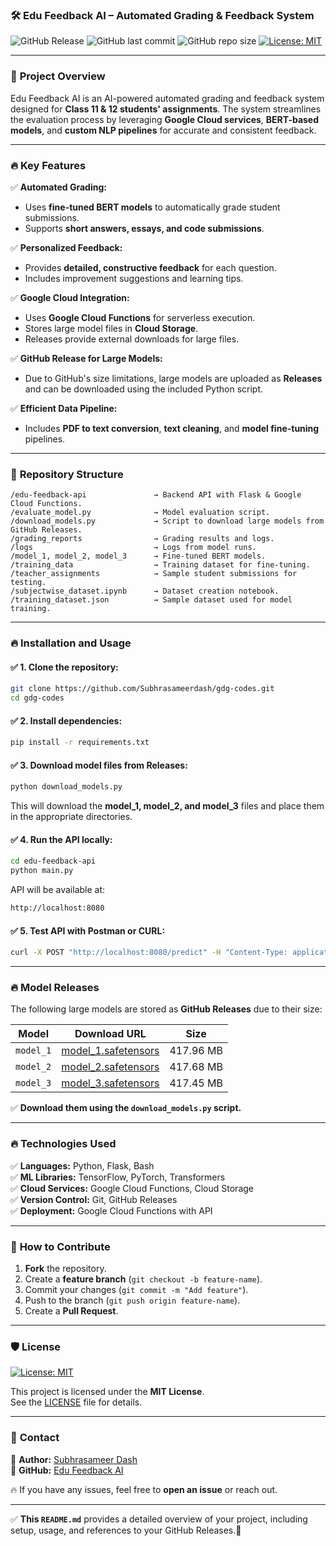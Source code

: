 
### 🛠️ **Edu Feedback AI – Automated Grading & Feedback System**

![GitHub Release](https://img.shields.io/github/release/Subhrasameerdash/gdg-codes.svg)				![GitHub last commit](https://img.shields.io/github/last-commit/Subhrasameerdash/gdg-codes)				![GitHub repo size](https://img.shields.io/github/repo-size/Subhrasameerdash/gdg-codes) 				[![License: MIT](https://img.shields.io/badge/License-MIT-green.svg)](https://opensource.org/licenses/MIT)




---

### 🚀 **Project Overview**

Edu Feedback AI is an AI-powered automated grading and feedback system designed for **Class 11 & 12 students' assignments**. The system streamlines the evaluation process by leveraging **Google Cloud services**, **BERT-based models**, and **custom NLP pipelines** for accurate and consistent feedback.

---

### 🔥 **Key Features**

✅ **Automated Grading:**  
- Uses **fine-tuned BERT models** to automatically grade student submissions.  
- Supports **short answers, essays, and code submissions**.  

✅ **Personalized Feedback:**  
- Provides **detailed, constructive feedback** for each question.  
- Includes improvement suggestions and learning tips.  

✅ **Google Cloud Integration:**  
- Uses **Google Cloud Functions** for serverless execution.  
- Stores large model files in **Cloud Storage**.  
- Releases provide external downloads for large files.

✅ **GitHub Release for Large Models:**  
- Due to GitHub's size limitations, large models are uploaded as **Releases** and can be downloaded using the included Python script.  

✅ **Efficient Data Pipeline:**  
- Includes **PDF to text conversion**, **text cleaning**, and **model fine-tuning** pipelines.  

---

### 📁 **Repository Structure**

```
/edu-feedback-api               → Backend API with Flask & Google Cloud Functions.  
/evaluate_model.py              → Model evaluation script.  
/download_models.py             → Script to download large models from GitHub Releases.  
/grading_reports                → Grading results and logs.  
/logs                           → Logs from model runs.  
/model_1, model_2, model_3      → Fine-tuned BERT models.  
/training_data                  → Training dataset for fine-tuning.  
/teacher_assignments            → Sample student submissions for testing.  
/subjectwise_dataset.ipynb      → Dataset creation notebook.  
/training_dataset.json          → Sample dataset used for model training.  
```

---

### 🔥 **Installation and Usage**

#### ✅ 1. Clone the repository:
```bash
git clone https://github.com/Subhrasameerdash/gdg-codes.git
cd gdg-codes
```

#### ✅ 2. Install dependencies:
```bash
pip install -r requirements.txt
```

#### ✅ 3. Download model files from Releases:
```bash
python download_models.py
```
This will download the **model_1, model_2, and model_3** files and place them in the appropriate directories.

#### ✅ 4. Run the API locally:
```bash
cd edu-feedback-api
python main.py
```
API will be available at:  
```bash
http://localhost:8080
```

#### ✅ 5. Test API with Postman or CURL:
```bash
curl -X POST "http://localhost:8080/predict" -H "Content-Type: application/json" -d @test_payload.json
```

---

### 🔥 **Model Releases**

The following large models are stored as **GitHub Releases** due to their size:  

| Model            | Download URL                                    | Size     |
|-----------------|-------------------------------------------------|----------|
| `model_1`       | [model_1.safetensors](https://github.com/Subhrasameerdash/gdg-codes/releases/download/v1.0/model_1.safetensors) | 417.96 MB |
| `model_2`       | [model_2.safetensors](https://github.com/Subhrasameerdash/gdg-codes/releases/download/v1.0/model_2.safetensors) | 417.68 MB |
| `model_3`       | [model_3.safetensors](https://github.com/Subhrasameerdash/gdg-codes/releases/download/v1.0/model_3.safetensors) | 417.45 MB |

✅ **Download them using the `download_models.py` script.**

---

### 🔥 **Technologies Used**

✅ **Languages:** Python, Flask, Bash  
✅ **ML Libraries:** TensorFlow, PyTorch, Transformers  
✅ **Cloud Services:** Google Cloud Functions, Cloud Storage  
✅ **Version Control:** Git, GitHub Releases  
✅ **Deployment:** Google Cloud Functions with API  

---

### 🚀 **How to Contribute**

1. **Fork** the repository.  
2. Create a **feature branch** (`git checkout -b feature-name`).  
3. Commit your changes (`git commit -m "Add feature"`).  
4. Push to the branch (`git push origin feature-name`).  
5. Create a **Pull Request**.  

---

### 🛡️ **License**

[![License: MIT](https://img.shields.io/badge/License-MIT-green.svg)](https://opensource.org/licenses/MIT)
  
This project is licensed under the **MIT License**.  
See the [LICENSE](./LICENSE) file for details.

---

### 💬 **Contact**

📧 **Author:** [Subhrasameer Dash](https://github.com/Subhrasameerdash)  
💬 **GitHub:** [Edu Feedback AI](https://github.com/Subhrasameerdash/gdg-codes)  

🔥 If you have any issues, feel free to **open an issue** or reach out.

---

✅ **This `README.md`** provides a detailed overview of your project, including setup, usage, and references to your GitHub Releases.🚀